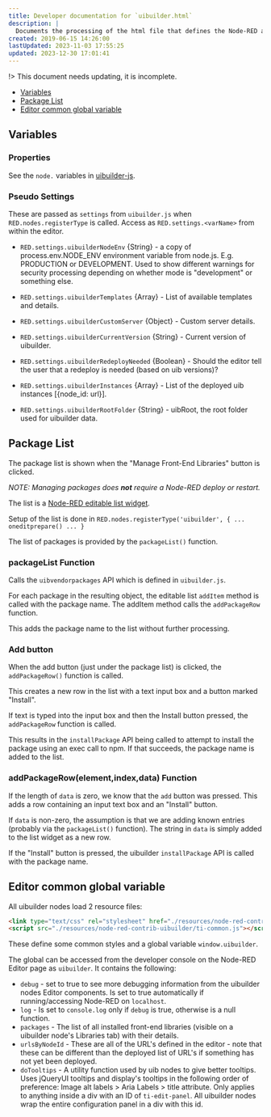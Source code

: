 ```yaml
---
title: Developer documentation for `uibuilder.html`
description: |
  Documents the processing of the html file that defines the Node-RED admin UI panel for uibuilder. Shown when double-clicking on a uibuilder node in a flow.
created: 2019-06-15 14:26:00
lastUpdated: 2023-11-03 17:55:25
updated: 2023-12-30 17:01:41
---
```


!> This document needs updating, it is incomplete.

- [Variables](#variables)
- [Package List](#package-list)
- [Editor common global variable](#editor-common-global-variable)

## Variables

### Properties

See the `node.` variables in [uibuilder-js](uibuilder-js.md).

### Pseudo Settings

These are passed as `settings` from `uibuilder.js` when `RED.nodes.registerType` is called. Access as `RED.settings.<varName>` from within the editor.

* `RED.settings.uibuilderNodeEnv` {String} - a copy of process.env.NODE_ENV environment variable from node.js. E.g. PRODUCTION or DEVELOPMENT.
  Used to show different warnings for security processing depending on whether mode is "development" or something else.

* `RED.settings.uibuilderTemplates` {Array} - List of available templates and details.

* `RED.settings.uibuilderCustomServer` {Object} - Custom server details.

* `RED.settings.uibuilderCurrentVersion` {String} - Current version of uibuilder.

* `RED.settings.uibuilderRedeployNeeded` {Boolean} - Should the editor tell the user that a redeploy is needed (based on uib versions)?

* `RED.settings.uibuilderInstances` {Array} - List of the deployed uib instances [{node_id: url}].

* `RED.settings.uibuilderRootFolder` {String} - uibRoot, the root folder used for uibuilder data.

## Package List

The package list is shown when the "Manage Front-End Libraries" button is clicked.

_NOTE: Managing packages does **not** require a Node-RED deploy or restart._

The list is a [Node-RED editable list widget](https://nodered.org/docs/api/ui/editableList/).

Setup of the list is done in `RED.nodes.registerType('uibuilder', { ... oneditprepare() ... }`

The list of packages is provided by the `packageList()` function.

### packageList Function

Calls the `uibvendorpackages` API which is defined in `uibuilder.js`.

For each package in the resulting object, the editable list `addItem` method is called with the package name. The addItem method calls the `addPackageRow` function.

This adds the package name to the list without further processing.

### Add button

When the add button (just under the package list) is clicked, the `addPackageRow()` function is called.

This creates a new row in the list with a text input box and a button marked "Install".

If text is typed into the input box and then the Install button pressed, the `addPackageRow` function is called.

This results in the `installPackage` API being called to attempt to install the package using an exec call to npm. If that succeeds, the package name is added to the list.

### addPackageRow(element,index,data) Function

If the length of `data` is zero, we know that the `add` button was pressed. This adds a row containing an input text box and an "Install" button.

If `data` is non-zero, the assumption is that we are adding known entries (probably via the `packageList()` function). The string in `data` is simply added to the list widget as a new row.

If the "Install" button is pressed, the uibuilder `installPackage` API is called with the package name.


## Editor common global variable

All uibuilder nodes load 2 resource files:

```html
<link type="text/css" rel="stylesheet" href="./resources/node-red-contrib-uibuilder/ti-common.css" media="all">
<script src="./resources/node-red-contrib-uibuilder/ti-common.js"></script>
```

These define some common styles and a global variable `window.uibuilder`.

The global can be accessed from the developer console on the Node-RED Editor page as `uibuilder`. It contains the following:

* `debug` - set to true to see more debugging information from the uibuilder nodes Editor components. Is set to true automatically if running/accessing Node-RED on `localhost`.
* `log` - Is set to `console.log` only if `debug` is true, otherwise is a null function.
* `packages` - The list of all installed front-end libraries (visible on a uibuilder node's Libraries tab) with their details.
* `urlsByNodeId` - These are all of the URL's defined in the editor - note that these can be different than the deployed list of URL's if something has not yet been deployed.
* `doTooltips` - A utility function used by uib nodes to give better tooltips. Uses jQueryUI tooltips and display's tooltips in the following order of preference: Image alt labels > Aria Labels > title attribute. Only applies to anything inside a div with an ID of `ti-edit-panel`. All uibuilder nodes wrap the entire configuration panel in a div with this id.
